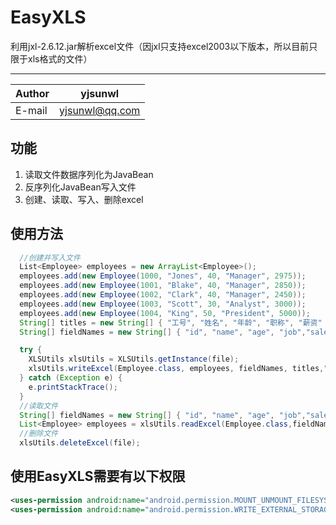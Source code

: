 EasyXLS
===========================
利用jxl-2.6.12.jar解析excel文件（因jxl只支持excel2003以下版本，所以目前只限于xls格式的文件）
****	
|Author|yjsunwl|
|---|---
|E-mail|yjsunwl@qq.com
## 功能
1. 读取文件数据序列化为JavaBean
2. 反序列化JavaBean写入文件
3. 创建、读取、写入、删除excel
## 使用方法
```java
  //创建并写入文件
  List<Employee> employees = new ArrayList<Employee>();
  employees.add(new Employee(1000, "Jones", 40, "Manager", 2975));
  employees.add(new Employee(1001, "Blake", 40, "Manager", 2850));
  employees.add(new Employee(1002, "Clark", 40, "Manager", 2450));
  employees.add(new Employee(1003, "Scott", 30, "Analyst", 3000));
  employees.add(new Employee(1004, "King", 50, "President", 5000));
  String[] titles = new String[] { "工号", "姓名", "年龄", "职称", "薪资" };
  String[] fieldNames = new String[] { "id", "name", "age", "job","salery" };

  try {
    XLSUtils xlsUtils = XLSUtils.getInstance(file);
    xlsUtils.writeExcel(Employee.class, employees, fieldNames, titles,"员工登记表");
  } catch (Exception e) {
    e.printStackTrace();
  }
  //读取文件
  String[] fieldNames = new String[] { "id", "name", "age", "job","salery" };
  List<Employee> employees = xlsUtils.readExcel(Employee.class,fieldNames, "员工登记表", true);
  //删除文件
  xlsUtils.deleteExcel(file);
```
## 使用EasyXLS需要有以下权限
```xml
<uses-permission android:name="android.permission.MOUNT_UNMOUNT_FILESYSTEMS" />
<uses-permission android:name="android.permission.WRITE_EXTERNAL_STORAGE" />
```
